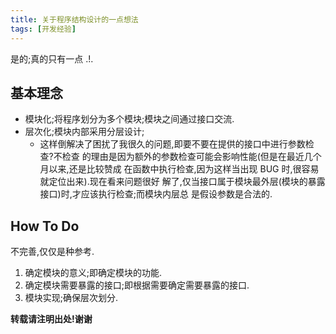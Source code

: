 ```yaml
---
title: 关于程序结构设计的一点想法
tags: [开发经验]
---
```


是的;真的只有一点 .!.

## 基本理念

*   模块化;将程序划分为多个模块;模块之间通过接口交流.
*   层次化;模块内部采用分层设计;
    -   这样倒解决了困扰了我很久的问题,即要不要在提供的接口中进行参数检查?不检查
        的理由是因为额外的参数检查可能会影响性能(但是在最近几个月以来,还是比较赞成
        在函数中执行检查,因为这样当出现 BUG 时,很容易就定位出来).现在看来问题很好
        解了,仅当接口属于模块最外层(模块的暴露接口)时,才应该执行检查;而模块内层总
        是假设参数是合法的.

## How To Do

不完善,仅仅是种参考.

1.  确定模块的意义;即确定模块的功能.
2.  确定模块需要暴露的接口;即根据需要确定需要暴露的接口.
3.  模块实现;确保层次划分.




**转载请注明出处!谢谢**

